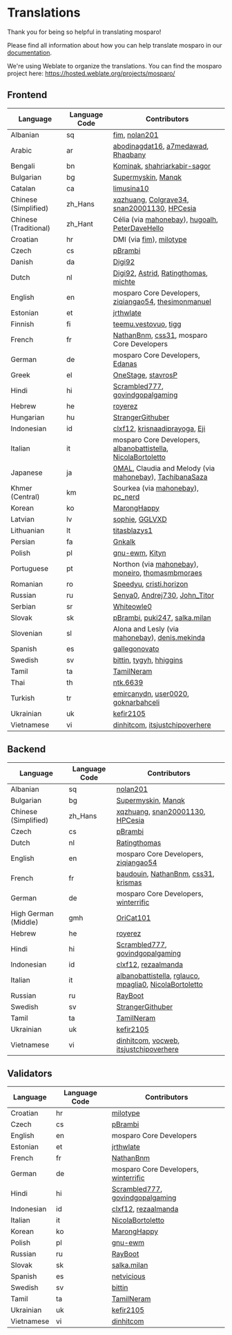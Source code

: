 # Translations

Thank you for being so helpful in translating mosparo!

Please find all information about how you can help translate mosparo in our [documentation](https://documentation.mosparo.io/docs/translating).

We're using Weblate to organize the translations. You can find the mosparo project here: https://hosted.weblate.org/projects/mosparo/

## Frontend

| Language              | Language Code | Contributors                                                                                                                                                                                                                         |
|-----------------------|---------------|--------------------------------------------------------------------------------------------------------------------------------------------------------------------------------------------------------------------------------------|
| Albanian              | sq            | [fim](https://hosted.weblate.org/user/fim/), [nolan201](https://hosted.weblate.org/user/nolan201/)                                                                                                                                   |
| Arabic                | ar            | [abodinagdat16](https://hosted.weblate.org/user/abodinagdat16/), [a7medawad](https://hosted.weblate.org/user/a7medawad/), [Rhaqbany](https://hosted.weblate.org/user/Rhaqbany/)                                                      |
| Bengali               | bn            | [Kominak](https://hosted.weblate.org/user/Kominak/), [shahriarkabir-sagor](https://hosted.weblate.org/user/shahriarkabir-sagor/)                                                                                                     |
| Bulgarian             | bg            | [Supermyskin](https://hosted.weblate.org/user/Supermyskin/), [Manqk](https://hosted.weblate.org/user/Manqk/)                                                                                                                         |
| Catalan               | ca            | [limusina10](https://hosted.weblate.org/user/limusina10/)                                                                                                                                                                            |
| Chinese (Simplified)  | zh_Hans       | [xqzhuang](https://hosted.weblate.org/user/xqzhuang/), [Colgrave34](https://hosted.weblate.org/user/Colgrave34/), [snan20001130](https://hosted.weblate.org/user/snan20001130/), [HPCesia](https://hosted.weblate.org/user/HPCesia/) |
| Chinese (Traditional) | zh_Hant       | Célia (via [mahonebay](https://hosted.weblate.org/user/mahonebay)), [hugoalh](https://hosted.weblate.org/user/hugoalh/), [PeterDaveHello](https://hosted.weblate.org/user/PeterDaveHello/)                                           |
| Croatian              | hr            | DMI (via [fim](https://hosted.weblate.org/user/fim/)), [milotype](https://hosted.weblate.org/user/milotype/)                                                                                                                         |
| Czech                 | cs            | [pBrambi](https://hosted.weblate.org/user/pBrambi/)                                                                                                                                                                                  |
| Danish                | da            | [Digi92](https://hosted.weblate.org/user/Digi92/)                                                                                                                                                                                    |
| Dutch                 | nl            | [Digi92](https://hosted.weblate.org/user/Digi92/), [Astrid](https://hosted.weblate.org/user/Astrid/), [Ratingthomas](https://hosted.weblate.org/user/Ratingthomas/), [michte](https://hosted.weblate.org/user/michte/)               |
| English               | en            | mosparo Core Developers, [ziqiangao54](https://hosted.weblate.org/user/ziqiangao54/), [thesimonmanuel](https://hosted.weblate.org/user/thesimonmanuel/)                                                                              |
| Estonian              | et            | [jrthwlate](https://hosted.weblate.org/user/jrthwlate/)                                                                                                                                                                              |
| Finnish               | fi            | [teemu.vestovuo](https://hosted.weblate.org/user/teemu.vestovuo/), [tigg](https://hosted.weblate.org/user/tigg/)                                                                                                                     |
| French                | fr            | [NathanBnm](https://hosted.weblate.org/user/NathanBnm/), [css31](https://hosted.weblate.org/user/css31/), mosparo Core Developers                                                                                                    |
| German                | de            | mosparo Core Developers, [Edanas](https://hosted.weblate.org/user/Edanas/)                                                                                                                                                           |
| Greek                 | el            | [OneStage](https://hosted.weblate.org/user/OneStage/), [stavrosP](https://hosted.weblate.org/user/stavrosP/)                                                                                                                         |
| Hindi                 | hi            | [Scrambled777](https://hosted.weblate.org/user/Scrambled777/), [govindgopalgaming](https://hosted.weblate.org/user/govindgopalgaming/)                                                                                               |
| Hebrew                | he            | [royerez](https://hosted.weblate.org/user/royerez/)                                                                                                                                                                                  |
| Hungarian             | hu            | [StrangerGithuber](https://hosted.weblate.org/user/StrangerGithuber/)                                                                                                                                                                |
| Indonesian            | id            | [clxf12](https://hosted.weblate.org/user/clxf12/), [krisnaadiprayoga](https://hosted.weblate.org/user/krisnaadiprayoga/), [Eji](https://hosted.weblate.org/user/Eji/)                                                                |
| Italian               | it            | mosparo Core Developers, [albanobattistella](https://hosted.weblate.org/user/albanobattistella/), [NicolaBortoletto](https://hosted.weblate.org/user/NicolaBortoletto/)                                                              |
| Japanese              | ja            | [0MAL](https://github.com/0MAL), Claudia and Melody (via [mahonebay](https://hosted.weblate.org/user/mahonebay/)), [TachibanaSaza](https://github.com/TachibanaSaza)                                                                 |
| Khmer (Central)       | km            | Sourkea (via [mahonebay](https://hosted.weblate.org/user/mahonebay/)), [pc_nerd](https://hosted.weblate.org/user/pc_nerd/)                                                                                                           |
| Korean                | ko            | [MarongHappy](https://hosted.weblate.org/user/MarongHappy/)                                                                                                                                                                          |
| Latvian               | lv            | [sophie](https://hosted.weblate.org/user/fucksophie/), [GGLVXD](https://hosted.weblate.org/user/GGLVXD/)                                                                                                                             |
| Lithuanian            | lt            | [titasblazys1](https://hosted.weblate.org/user/titasblazys1/)                                                                                                                                                                        |
| Persian               | fa            | [Gnkalk](https://hosted.weblate.org/user/Gnkalk/)                                                                                                                                                                                    |
| Polish                | pl            | [gnu-ewm](https://hosted.weblate.org/user/gnu-ewm/), [Kityn](https://hosted.weblate.org/user/Kityn/)                                                                                                                                 |
| Portuguese            | pt            | Northon (via [mahonebay](https://hosted.weblate.org/user/mahonebay/)), [moneiro](https://hosted.weblate.org/user/moneiro/), [thomasmbmoraes](https://hosted.weblate.org/user/thomasmbmoraes/)                                        |
| Romanian              | ro            | [Speedyu](https://hosted.weblate.org/user/Speedyu/), [cristi.horizon](https://hosted.weblate.org/user/cristi.horizon/)                                                                                                               |
| Russian               | ru            | [Senya0](https://hosted.weblate.org/user/Senya0/), [Andrej730](https://hosted.weblate.org/user/Andrej730/), [John_Titor](https://hosted.weblate.org/user/John_Titor/)                                                                |
| Serbian               | sr            | [Whiteowle0](https://hosted.weblate.org/user/Whiteowle0/)                                                                                                                                                                            |
| Slovak                | sk            | [pBrambi](https://hosted.weblate.org/user/pBrambi/), [puki247](https://hosted.weblate.org/user/puki247/), [salka.milan](https://hosted.weblate.org/user/salka.milan/)                                                                |
| Slovenian             | sl            | Alona and Lesly (via [mahonebay](https://hosted.weblate.org/user/mahonebay/)), [denis.mekinda](https://hosted.weblate.org/user/denis.mekinda/)                                                                                       |
| Spanish               | es            | [gallegonovato](https://hosted.weblate.org/user/gallegonovato/)                                                                                                                                                                      |
| Swedish               | sv            | [bittin](https://hosted.weblate.org/user/bittin/), [tygyh](https://hosted.weblate.org/user/tygyh/), [hhiggins](https://hosted.weblate.org/user/hhiggins/)                                                                            |
| Tamil                 | ta            | [TamilNeram](https://hosted.weblate.org/user/TamilNeram/)                                                                                                                                                                            |
| Thai                  | th            | [ntk.6639](https://hosted.weblate.org/user/ntk.6639/)                                                                                                                                                                                |
| Turkish               | tr            | [emircanydn](https://hosted.weblate.org/user/emircanydn/), [user0020](https://hosted.weblate.org/user/user0020/), [goknarbahceli](https://hosted.weblate.org/user/goknarbahceli/)                                                    |
| Ukrainian             | uk            | [kefir2105](https://hosted.weblate.org/user/kefir2105/)                                                                                                                                                                              |
| Vietnamese            | vi            | [dinhitcom](https://hosted.weblate.org/user/dinhitcom/), [itsjustchipoverhere](https://hosted.weblate.org/user/itsjustchipoverhere/)                                                                                                 |

## Backend
| Language             | Language Code | Contributors                                                                                                                                                                                                                                               |
|----------------------|---------------|------------------------------------------------------------------------------------------------------------------------------------------------------------------------------------------------------------------------------------------------------------|
| Albanian             | sq            | [nolan201](https://hosted.weblate.org/user/nolan201/)                                                                                                                                                                                                      |
| Bulgarian            | bg            | [Supermyskin](https://hosted.weblate.org/user/Supermyskin/), [Manqk](https://hosted.weblate.org/user/Manqk/)                                                                                                                                               |
| Chinese (Simplified) | zh_Hans       | [xqzhuang](https://hosted.weblate.org/user/xqzhuang/), [snan20001130](https://hosted.weblate.org/user/snan20001130/), [HPCesia](https://hosted.weblate.org/user/HPCesia/)                                                                                  |
| Czech                | cs            | [pBrambi](https://hosted.weblate.org/user/pBrambi/)                                                                                                                                                                                                        |
| Dutch                | nl            | [Ratingthomas](https://hosted.weblate.org/user/Ratingthomas/)                                                                                                                                                                                              |
| English              | en            | mosparo Core Developers, [ziqiangao54](https://hosted.weblate.org/user/ziqiangao54/)                                                                                                                                                                       |
| French               | fr            | [baudouin](https://hosted.weblate.org/user/baudouin/), [NathanBnm](https://hosted.weblate.org/user/NathanBnm/), [css31](https://hosted.weblate.org/user/css31/), [krismas](https://hosted.weblate.org/user/krismas/)                                       |
| German               | de            | mosparo Core Developers, [winterrific](https://hosted.weblate.org/user/winterrific/)                                                                                                                                                                       |
| High German (Middle) | gmh           | [OriCat101](https://hosted.weblate.org/user/OriCat101/)                                                                                                                                                                                                    |
| Hebrew               | he            | [royerez](https://hosted.weblate.org/user/royerez/)                                                                                                                                                                                                        |
| Hindi                | hi            | [Scrambled777](https://hosted.weblate.org/user/Scrambled777/), [govindgopalgaming](https://hosted.weblate.org/user/govindgopalgaming/)                                                                                                                     |
| Indonesian           | id            | [clxf12](https://hosted.weblate.org/user/clxf12/), [rezaalmanda](https://hosted.weblate.org/user/rezaalmanda/)                                                                                                                                             |
| Italian              | it            | [albanobattistella](https://hosted.weblate.org/user/albanobattistella/), [rglauco](https://hosted.weblate.org/user/rglauco/), [mpaglia0](https://hosted.weblate.org/user/mpaglia0/), [NicolaBortoletto](https://hosted.weblate.org/user/NicolaBortoletto/) |
| Russian              | ru            | [RayBoot](https://hosted.weblate.org/user/RayBoot/)                                                                                                                                                                                                        |
| Swedish              | sv            | [StrangerGithuber](https://hosted.weblate.org/user/StrangerGithuber/)                                                                                                                                                                                      |
| Tamil                | ta            | [TamilNeram](https://hosted.weblate.org/user/TamilNeram/)                                                                                                                                                                                                  |
| Ukrainian            | uk            | [kefir2105](https://hosted.weblate.org/user/kefir2105/)                                                                                                                                                                                                    |
| Vietnamese           | vi            | [dinhitcom](https://hosted.weblate.org/user/dinhitcom/), [vocweb](https://hosted.weblate.org/user/vocweb/), [itsjustchipoverhere](https://hosted.weblate.org/user/itsjustchipoverhere/)                                                                    |

## Validators
| Language   | Language Code | Contributors                                                                                                                           |
|------------|---------------|----------------------------------------------------------------------------------------------------------------------------------------|
| Croatian   | hr            | [milotype](https://hosted.weblate.org/user/milotype/)                                                                                  |
| Czech      | cs            | [pBrambi](https://hosted.weblate.org/user/pBrambi/)                                                                                    |
| English    | en            | mosparo Core Developers                                                                                                                |
| Estonian   | et            | [jrthwlate](https://hosted.weblate.org/user/jrthwlate/)                                                                                |
| French     | fr            | [NathanBnm](https://hosted.weblate.org/user/NathanBnm/)                                                                                |
| German     | de            | mosparo Core Developers, [winterrific](https://hosted.weblate.org/user/winterrific/)                                                   |
| Hindi      | hi            | [Scrambled777](https://hosted.weblate.org/user/Scrambled777/), [govindgopalgaming](https://hosted.weblate.org/user/govindgopalgaming/) |
| Indonesian | id            | [clxf12](https://hosted.weblate.org/user/clxf12/), [rezaalmanda](https://hosted.weblate.org/user/rezaalmanda/)                         |
| Italian    | it            | [NicolaBortoletto](https://hosted.weblate.org/user/NicolaBortoletto/)                                                                  |
| Korean     | ko            | [MarongHappy](https://hosted.weblate.org/user/MarongHappy/)                                                                            |
| Polish     | pl            | [gnu-ewm](https://hosted.weblate.org/user/gnu-ewm/)                                                                                    |
| Russian    | ru            | [RayBoot](https://hosted.weblate.org/user/RayBoot/)                                                                                    |
| Slovak     | sk            | [salka.milan](https://hosted.weblate.org/user/salka.milan/)                                                                            |
| Spanish    | es            | [netvicious](https://hosted.weblate.org/user/netvicious/)                                                                              |
| Swedish    | sv            | [bittin](https://hosted.weblate.org/user/bittin/)                                                                                      |
| Tamil      | ta            | [TamilNeram](https://hosted.weblate.org/user/TamilNeram/)                                                                              |
| Ukrainian  | uk            | [kefir2105](https://hosted.weblate.org/user/kefir2105/)                                                                                |
| Vietnamese | vi            | [dinhitcom](https://hosted.weblate.org/user/dinhitcom/)                                                                                |
